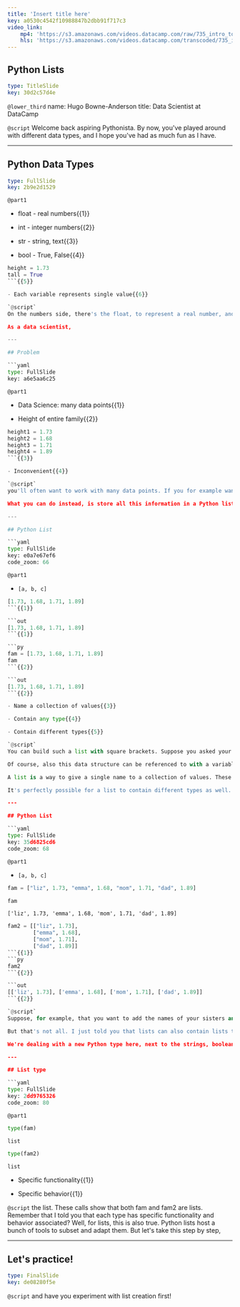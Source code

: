 ```yaml
---
title: 'Insert title here'
key: a0530c4542f10988847b2dbb91f717c3
video_link:
    mp4: 'https://s3.amazonaws.com/videos.datacamp.com/raw/735_intro_to_python/v6/735_ch2_1.mp4'
    hls: 'https://s3.amazonaws.com/videos.datacamp.com/transcoded/735_intro_to_python/v6/hls-735_ch2_1.master.m3u8'
---
```


## Python Lists

```yaml
type: TitleSlide
key: 30d2c57d4e
```

`@lower_third`
name: Hugo Bowne-Anderson
title: Data Scientist at DataCamp

`@script`
Welcome back aspiring Pythonista. By now, you've played around with different data types, and I hope you've had as much fun as I have.

---

## Python Data Types

```yaml
type: FullSlide
key: 2b9e2d1529
```

`@part1`
- float - real numbers{{1}}

- int - integer numbers{{2}}

- str - string, text{{3}}

- bool - True, False{{4}}

```py
height = 1.73
tall = True
```{{5}}

- Each variable represents single value{{6}}

`@script`
On the numbers side, there's the float, to represent a real number, and the int, to represent an integer. Next, we also have str, short for string, to represent text in Python, and bool, which can be either True or False. You can save these values as a variable, like these examples show. Each variable then represents a single value.

As a data scientist,

---

## Problem

```yaml
type: FullSlide
key: a6e5aa6c25
```

`@part1`
- Data Science: many data points{{1}}

- Height of entire family{{2}}

```py
height1 = 1.73
height2 = 1.68
height3 = 1.71
height4 = 1.89
```{{3}}

- Inconvenient{{4}}

`@script`
you'll often want to work with many data points. If you for example want to measure the height of everybody in your family, and store this information in Python, it would be inconvenient to create a new python variable for each point you collected right?

What you can do instead, is store all this information in a Python list.

---

## Python List

```yaml
type: FullSlide
key: e0a7e67ef6
code_zoom: 66
```

`@part1`
- `[a, b, c]`


```py
[1.73, 1.68, 1.71, 1.89]
```{{1}}

```out
[1.73, 1.68, 1.71, 1.89]
```{{1}}

```py
fam = [1.73, 1.68, 1.71, 1.89]
fam
```{{2}}

```out
[1.73, 1.68, 1.71, 1.89]
```{{2}}

- Name a collection of values{{3}}

- Contain any type{{4}}

- Contain different types{{5}}

`@script`
You can build such a list with square brackets. Suppose you asked your two sisters and parents for their height, in meters. You can build the list as follows:

Of course, also this data structure can be referenced to with a variable. Simply put the variable name and the equals sign in front, like here.

A list is a way to give a single name to a collection of values. These values, or elements, can have any type; they can be floats, integer, booleans, strings, but also more advanced Python types, even lists.

It's perfectly possible for a list to contain different types as well.

---

## Python List

```yaml
type: FullSlide
key: 35d6825cd6
code_zoom: 68
```

`@part1`
- `[a, b, c]`

```py
fam = ["liz", 1.73, "emma", 1.68, "mom", 1.71, "dad", 1.89]
```
```py
fam
```

```out
['liz', 1.73, 'emma', 1.68, 'mom', 1.71, 'dad', 1.89]
```

```py
fam2 = [["liz", 1.73],
		["emma", 1.68],
		["mom", 1.71],
		["dad", 1.89]]
```{{1}}
```py
fam2
```{{2}}

```out
[['liz', 1.73], ['emma', 1.68], ['mom', 1.71], ['dad', 1.89]]
```{{2}}

`@script`
Suppose, for example, that you want to add the names of your sisters and parents to the list, so that you know which height belongs to who. You can throw in some strings without issues.

But that's not all. I just told you that lists can also contain lists themselves. Instead of putting the strings in between the numbers, you can create little sublists for each member of the family. One for liz, one for emma and so on. Now, you can tell Python that these sublists are the elements of another list, that I named fam2: the little lists are wrapped in square brackets and separated with commas. If you now print out fam2, you see that we have a list of lists. The main list contains 4 sub-lists.

We're dealing with a new Python type here, next to the strings, booleans, integers and floats you already know about:

---

## List type

```yaml
type: FullSlide
key: 2dd9765326
code_zoom: 80
```

`@part1`
```py
type(fam)
```

```out
list
```

```py
type(fam2)
```

```out
list
```

- Specific functionality{{1}}

- Specific behavior{{1}}

`@script`
the list. These calls show that both fam and fam2 are lists. Remember that I told you that each type has specific functionality and behavior associated? Well, for lists, this is also true. Python lists host a bunch of tools to subset and adapt them. But let's take this step by step,

---

## Let's practice!

```yaml
type: FinalSlide
key: de08280f5e
```

`@script`
and have you experiment with list creation first!
